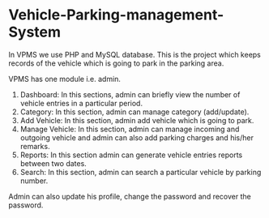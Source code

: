 # Vehicle-Parking-management-System
In VPMS we use PHP and MySQL database. This is the project which keeps records of the vehicle which is going to park in the parking area.


VPMS has one module i.e. admin.

1. Dashboard: In this sections, admin can briefly view the number of vehicle entries in a particular period.
2. Category: In this section, admin can manage category (add/update).
3. Add Vehicle: In this section, admin add vehicle which is going to park.
4. Manage Vehicle: In this section, admin can manage incoming and outgoing vehicle and admin can also add parking charges and his/her remarks.
5. Reports: In this section admin can generate vehicle entries reports between two dates.
6. Search: In this section, admin can search a particular vehicle by parking number.


Admin can also update his profile, change the password and recover the password.
